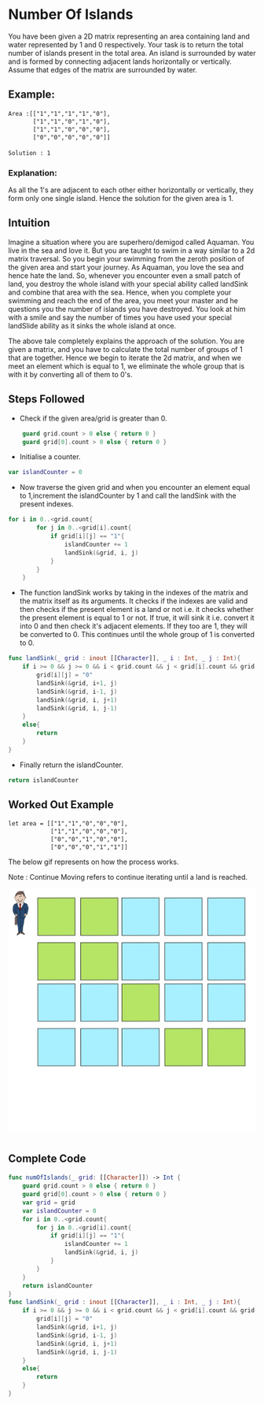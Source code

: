 # Number Of Islands
You have been given a 2D matrix representing an area containing land and water represented by 1 and 0 respectively. Your task is to return the total number of islands present in the total area. An island is surrounded by water and is formed by connecting adjacent lands horizontally or vertically. Assume that edges of the matrix are surrounded by water.

## Example:
```
Area :[["1","1","1","1","0"],
       ["1","1","0","1","0"],
       ["1","1","0","0","0"],
       ["0","0","0","0","0"]]

Solution : 1
```
### Explanation:
As all the 1's are adjacent to each other either horizontally or vertically, they form only one single island. Hence the solution for the given area is 1.

## Intuition
Imagine a situation where you are superhero/demigod called Aquaman. You live in the sea and love it. But you are taught to swim in a way similar to a 2d matrix traversal. So you begin your swimming from the zeroth position of the given area and start your journey. As Aquaman, you love the sea and hence hate the land. So, whenever you encounter even a small patch of land, you destroy the whole island with your special ability called landSink and combine that area with the sea. Hence, when you complete your swimming and reach the end of the area, you meet your master and he questions you the number of islands you have destroyed. You look at him with a smile and say the number of times you have used your special landSlide ability as it sinks the whole island at once.

The above tale completely explains the approach of the solution. You are given a matrix, and you have to calculate the total number of groups of 1 that are together. Hence we begin to iterate the 2d matrix, and when we meet an element which is equal to 1, we eliminate the whole group that is with it by converting all of them to 0's.

## Steps Followed
* Check if the given area/grid is greater than 0.
```swift
    guard grid.count > 0 else { return 0 }
    guard grid[0].count > 0 else { return 0 }
```
* Initialise a counter.
```swift 
var islandCounter = 0 
```
* Now traverse the given grid and when you encounter an element equal to 1,increment the islandCounter by 1 and call the landSink with the present indexes.
```swift
for i in 0..<grid.count{
        for j in 0..<grid[i].count{
            if grid[i][j] == "1"{
                islandCounter += 1
                landSink(&grid, i, j)
            }
        }
    }
```
* The function landSink works by taking in the indexes of the matrix and the matrix itself as its arguments. It checks if the indexes are valid and then checks if the present element is a land or not i.e. it checks whether the present element is equal to 1 or not. If true, it will sink it i.e. convert it into 0 and then check it's adjacent elements. If they too are 1, they will be converted to 0. This continues until the whole group of 1 is converted to 0.
```swift
func landSink(_ grid : inout [[Character]], _ i : Int, _ j : Int){
    if i >= 0 && j >= 0 && i < grid.count && j < grid[i].count && grid[i][j] == "1" {
        grid[i][j] = "0"
        landSink(&grid, i+1, j)
        landSink(&grid, i-1, j)
        landSink(&grid, i, j+1)
        landSink(&grid, i, j-1)
    }
    else{
        return
    }
}
```
* Finally return the islandCounter.
```swift
return islandCounter
```
## Worked Out Example
```
let area = [["1","1","0","0","0"],
            ["1","1","0","0","0"],
            ["0","0","1","0","0"],
            ["0","0","0","1","1"]]
```
The below gif represents on how the process works.

Note : Continue Moving refers to continue iterating until a land is reached.

![Island Gif](https://github.com/TheNova22/swift-algorithm-club/blob/numislands/Number%20Of%20Islands/Example.gif)

## Complete Code
```swift
func numOfIslands(_ grid: [[Character]]) -> Int {
    guard grid.count > 0 else { return 0 }
    guard grid[0].count > 0 else { return 0 }
    var grid = grid
    var islandCounter = 0
    for i in 0..<grid.count{
        for j in 0..<grid[i].count{
            if grid[i][j] == "1"{
                islandCounter += 1
                landSink(&grid, i, j)
            }
        }
    }
    return islandCounter
}
func landSink(_ grid : inout [[Character]], _ i : Int, _ j : Int){
    if i >= 0 && j >= 0 && i < grid.count && j < grid[i].count && grid[i][j] == "1" {
        grid[i][j] = "0"
        landSink(&grid, i+1, j)
        landSink(&grid, i-1, j)
        landSink(&grid, i, j+1)
        landSink(&grid, i, j-1)
    }
    else{
        return
    }
}

```

